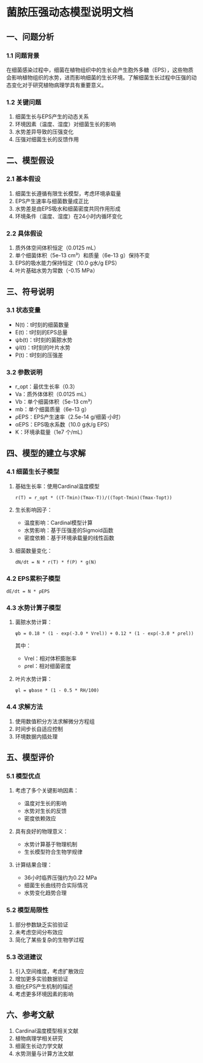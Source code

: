 # 菌脓压强动态模型说明文档

## 一、问题分析

### 1.1 问题背景
在细菌感染过程中，细菌在植物组织中的生长会产生胞外多糖（EPS），这些物质会影响植物组织的水势，进而影响细菌的生长环境。了解细菌生长过程中压强的动态变化对于研究植物病理学具有重要意义。

### 1.2 关键问题
1. 细菌生长与EPS产生的动态关系
2. 环境因素（温度、湿度）对细菌生长的影响
3. 水势差异导致的压强变化
4. 压强对细菌生长的反馈作用

## 二、模型假设

### 2.1 基本假设
1. 细菌生长遵循有限生长模型，考虑环境承载量
2. EPS产生速率与细菌数量成正比
3. 水势差是由EPS吸水和细菌密度共同作用形成
4. 环境条件（温度、湿度）在24小时内循环变化

### 2.2 具体假设
1. 质外体空间体积恒定（0.0125 mL）
2. 单个细菌体积（5e-13 cm³）和质量（6e-13 g）保持不变
3. EPS的吸水能力保持恒定（10.0 g水/g EPS）
4. 叶片基础水势为常数（-0.15 MPa）

## 三、符号说明

### 3.1 状态变量
- N(t)：t时刻的细菌数量
- E(t)：t时刻的EPS总量
- ψb(t)：t时刻的菌脓水势
- ψl(t)：t时刻的叶片水势
- P(t)：t时刻的压强差

### 3.2 参数说明
- r_opt：最优生长率（0.3）
- Va：质外体体积（0.0125 mL）
- Vb：单个细菌体积（5e-13 cm³）
- mb：单个细菌质量（6e-13 g）
- ρEPS：EPS产生速率（2.5e-14 g/细菌·小时）
- αEPS：EPS吸水系数（10.0 g水/g EPS）
- K：环境承载量（1e7 个/mL）

## 四、模型的建立与求解

### 4.1 细菌生长子模型
1. 基础生长率：使用Cardinal温度模型
   ```
   r(T) = r_opt * ((T-Tmin)(Tmax-T))/((Topt-Tmin)(Tmax-Topt))
   ```

2. 生长影响因子：
   - 温度影响：Cardinal模型计算
   - 水势影响：基于压强差的Sigmoid函数
   - 密度依赖：基于环境承载量的线性函数

3. 细菌数量变化：
   ```
   dN/dt = N * r(T) * f(P) * g(N)
   ```

### 4.2 EPS累积子模型
```
dE/dt = N * ρEPS
```

### 4.3 水势计算子模型
1. 菌脓水势计算：
   ```
   ψb = 0.18 * (1 - exp(-3.0 * Vrel)) + 0.12 * (1 - exp(-3.0 * ρrel))
   ```
   其中：
   - Vrel：相对体积膨胀率
   - ρrel：相对细菌密度

2. 叶片水势计算：
   ```
   ψl = ψbase * (1 - 0.5 * RH/100)
   ```

### 4.4 求解方法
1. 使用数值积分方法求解微分方程组
2. 时间步长自适应控制
3. 环境数据内插处理

## 五、模型评价

### 5.1 模型优点
1. 考虑了多个关键影响因素：
   - 温度对生长的影响
   - 水势对生长的反馈
   - 密度依赖效应
   
2. 具有良好的物理意义：
   - 水势计算基于物理机制
   - 生长模型符合生物学规律

3. 计算结果合理：
   - 36小时临界压强约为0.22 MPa
   - 细菌生长曲线符合实际情况
   - 水势变化趋势合理

### 5.2 模型局限性
1. 部分参数缺乏实验验证
2. 未考虑空间分布效应
3. 简化了某些复杂的生物学过程

### 5.3 改进建议
1. 引入空间维度，考虑扩散效应
2. 增加更多实验数据验证
3. 细化EPS产生机制的描述
4. 考虑更多环境因素的影响

## 六、参考文献
1. Cardinal温度模型相关文献
2. 植物病理学相关研究
3. 细菌生长动力学文献
4. 水势测量与计算方法文献 